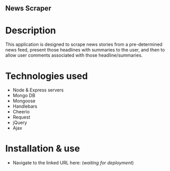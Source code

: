 ## News Scraper

# Description
This application is designed to scrape news stories from a pre-determined news feed, present those headlines with summaries to the user, and then to allow user comments associated with those headline/summaries.

# Technologies used
- Node & Express servers
- Mongo DB
- Mongoose
- Handlebars
- Cheerio
- Request
- jQuery
- Ajax

# Installation & use
- Navigate to the linked URL here: (_waiting for deployment_)
